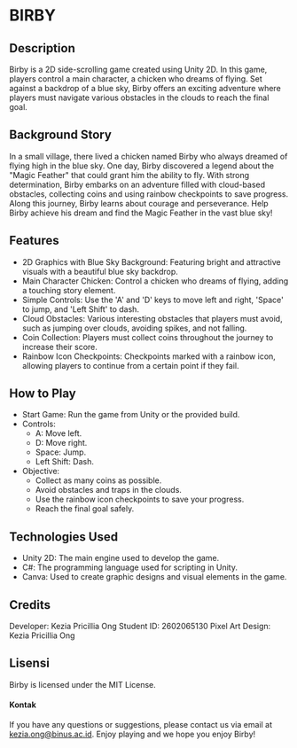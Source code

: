 # BIRBY
## Description

Birby is a 2D side-scrolling game created using Unity 2D. In this game, players control a main character, a chicken who dreams of flying. Set against a backdrop of a blue sky, Birby offers an exciting adventure where players must navigate various obstacles in the clouds to reach the final goal.

## Background Story
In a small village, there lived a chicken named Birby who always dreamed of flying high in the blue sky. One day, Birby discovered a legend about the "Magic Feather" that could grant him the ability to fly. With strong determination, Birby embarks on an adventure filled with cloud-based obstacles, collecting coins and using rainbow checkpoints to save progress. Along this journey, Birby learns about courage and perseverance. Help Birby achieve his dream and find the Magic Feather in the vast blue sky!

## Features
- 2D Graphics with Blue Sky Background: Featuring bright and attractive visuals with a beautiful blue sky backdrop.
- Main Character Chicken: Control a chicken who dreams of flying, adding a touching story element.
- Simple Controls: Use the 'A' and 'D' keys to move left and right, 'Space' to jump, and 'Left Shift' to dash.
- Cloud Obstacles: Various interesting obstacles that players must avoid, such as jumping over clouds, avoiding spikes, and not falling.
- Coin Collection: Players must collect coins throughout the journey to increase their score.
- Rainbow Icon Checkpoints: Checkpoints marked with a rainbow icon, allowing players to continue from a certain point if they fail.

## How to Play
- Start Game: Run the game from Unity or the provided build.
- Controls:
  - A: Move left.
  - D: Move right.
  - Space: Jump.
  - Left Shift: Dash.
- Objective:
  - Collect as many coins as possible.
  - Avoid obstacles and traps in the clouds.
  - Use the rainbow icon checkpoints to save your progress.
  - Reach the final goal safely.

## Technologies Used
- Unity 2D: The main engine used to develop the game.
- C#: The programming language used for scripting in Unity.
- Canva: Used to create graphic designs and visual elements in the game.

## Credits
Developer: Kezia Pricillia Ong
Student ID: 2602065130
Pixel Art Design: Kezia Pricillia Ong

## Lisensi
Birby is licensed under the MIT License.

#### Kontak
If you have any questions or suggestions, please contact us via email at kezia.ong@binus.ac.id.
Enjoy playing and we hope you enjoy Birby!
